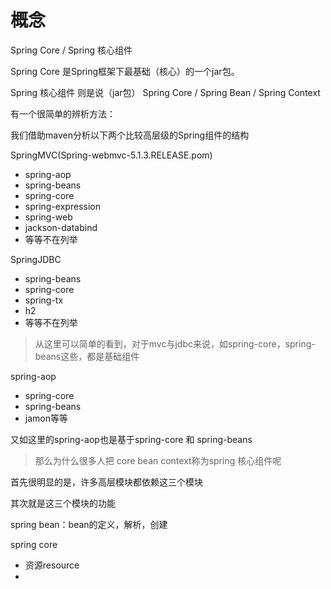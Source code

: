 # 概念

Spring Core / Spring 核心组件

Spring Core 是Spring框架下最基础（核心）的一个jar包。

Spring 核心组件 则是说（jar包） Spring Core / Spring Bean / Spring Context

有一个很简单的辨析方法：

我们借助maven分析以下两个比较高层级的Spring组件的结构

SpringMVC(Spring-webmvc-5.1.3.RELEASE.pom)
  - spring-aop
  - spring-beans
  - spring-core
  - spring-expression
  - spring-web
  - jackson-databind
  - 等等不在列举

SpringJDBC
  - spring-beans
  - spring-core
  - spring-tx
  - h2
  - 等等不在列举

> 从这里可以简单的看到，对于mvc与jdbc来说，如spring-core，spring-beans这些，都是基础组件

spring-aop
  - spring-core
  - spring-beans
  - jamon等等

又如这里的spring-aop也是基于spring-core 和 spring-beans

>那么为什么很多人把 core bean context称为spring 核心组件呢

首先很明显的是，许多高层模块都依赖这三个模块

其次就是这三个模块的功能

spring bean：bean的定义，解析，创建

spring core
  - 资源resource
  - 
